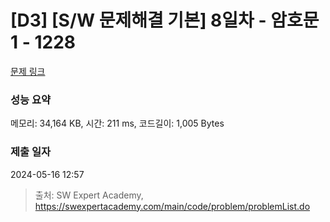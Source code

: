 # [D3] [S/W 문제해결 기본] 8일차 - 암호문1 - 1228 

[문제 링크](https://swexpertacademy.com/main/code/problem/problemDetail.do?contestProbId=AV14w-rKAHACFAYD) 

### 성능 요약

메모리: 34,164 KB, 시간: 211 ms, 코드길이: 1,005 Bytes

### 제출 일자

2024-05-16 12:57



> 출처: SW Expert Academy, https://swexpertacademy.com/main/code/problem/problemList.do